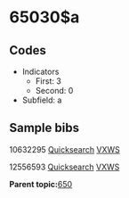 # 65030$a

## Codes

-   Indicators
    -   First: 3
    -   Second: 0
-   Subfield: a

## Sample bibs

10632295 [Quicksearch](https://search.library.yale.edu/catalog/10632295) [VXWS](http://prodorbis.library.yale.edu:7014/vxws/GetHoldingsService?bibId=10632295)

12556593 [Quicksearch](https://search.library.yale.edu/catalog/12556593) [VXWS](http://prodorbis.library.yale.edu:7014/vxws/GetHoldingsService?bibId=12556593)

**Parent topic:**[650](../../tags/650/650.md)

